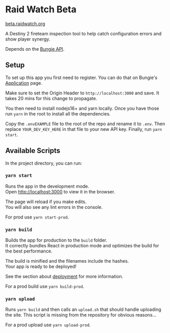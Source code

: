 # Raid Watch Beta

[beta.raidwatch.org](http://beta.raidwatch.org)

A Destiny 2 fireteam inspection tool to help catch configuration errors and show player synergy.

Depends on the [Bungie API](https://bungie-net.github.io/multi/index.html).

## Setup

To set up this app you first need to register. You can do that on Bungie's
[Application](https://www.bungie.net/en/Application) page.

Make sure to set the Origin Header to `http://localhost:3000` and save. It takes 20 mins for this
change to propagate.

You then need to install nodejs16+ and yarn locally. Once you have those run `yarn` in the root to
install all the dependencies.

Copy the `.envEXAMPLE` file to the root of the repo and rename it to `.env`. Then replace
`YOUR_DEV_KEY_HERE` in that file to your new API key. Finally, run `yarn start`.

## Available Scripts

In the project directory, you can run:

### `yarn start`

Runs the app in the development mode.\
Open [http://localhost:3000](http://localhost:3000) to view it in the browser.

The page will reload if you make edits.\
You will also see any lint errors in the console.

For prod use `yarn start-prod`.

### `yarn build`

Builds the app for production to the `build` folder.\
It correctly bundles React in production mode and optimizes the build for the best performance.

The build is minified and the filenames include the hashes.\
Your app is ready to be deployed!

See the section about [deployment](https://facebook.github.io/create-react-app/docs/deployment) for
more information.

For a prod build use `yarn build-prod`.

### `yarn upload`

Runs `yarn build` and then calls an `upload.sh` that should handle uploading the site. This script
is missing from the repository for obvious reasons...

For a prod upload use `yarn upload-prod`.